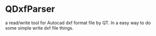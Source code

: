 # QDxfParser
a read/write tool for Autocad dxf format file by QT.
    In a easy way to do some simple write dxf file things.
